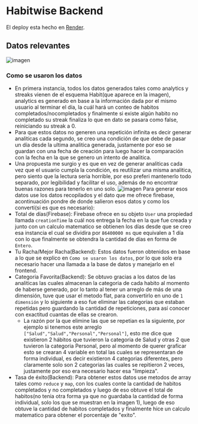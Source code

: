# Habitwise Backend
El deploy esta hecho en <a href="https://render.com">Render</a>.
## Datos relevantes
![imagen](https://github.com/SbleitZ/habitwise-backend/assets/72667973/d68c2f0a-10de-4aa0-80d8-16d6b15ba6f5)
### Como se usaron los datos
- En primera instancia, todos los datos generados tales como analytics y streaks vienen de el esquema Habit(que aparece en la imagen), analytics es generado en base a la información dada por el mismo usuario al terminar el día, la cuál hará un conteo de habitos completados/nocompletados y finalmente si existe algún habito no completado su streak finaliza lo que en dato se pasara como false, reiniciando su streak a 0.
- Para que estos datos no generen una repetición infinita es decir generar analiticas cada segundo, se creo una condición de que debe de pasar un día desde la ultima analitica generada, justamente por eso se guardan con una fecha de creación para luego hacer la comparación con la fecha en la que se genero un intento de analitica.
- Una propuesta me surgio y es que en vez de generar analiticas cada vez que el usuario cumpla la condición, es reutilizar una misma analitica, pero siento que la lectura seria horrible, por eso preferi mantenerlo todo separado, por legibilidad y facilitar el uso, además de no encontrar buenas razones para tenerlo en uno solo.
![imagen](https://github.com/SbleitZ/habitwise-backend/assets/72667973/19b50dd9-6077-4040-a937-28c670a5b3b9)
Para generar esos datos use los datos recopilados y el dato que me ofrece firebase, acontinuación pondre de donde salieron esos datos y como los converti(si es que es necesario):
- Total de días(Firebase): Firebase ofrece en su objeto `User` una propiedad llamada `creationTime` la cuál nos entrega la fecha en la que fue creada y junto con un calculo matematico se obtienen los días desde que se creo esa instancia el cual se dividira por `86400000 ms` que equivalen a 1 día con lo que finalmente se obtendra la cantidad de días en forma de `Entero`.
- Tu Racha/Mejor Racha(Backend): Estos datos fueron obtenidos en base a lo que se explico en `Como se usaron los datos`, por lo que solo era necesario hacer una llamada a la base de datos y manejarlo en el frontend.
- Categoria Favorita(Backend): Se obtuvo gracias a los datos de las analiticas las cuales almacenan la categoria de cada habito al momento de haberse generado, por lo tanto al tener un arreglo de más de una dimensión, tuve que usar el metodo flat, para convertirlo en uno de `1 dimensión` y lo siguiente a eso fue eliminar las categorias que estaban repetidas pero guardando la cantidad de repeticiones, para así conocer con exactitud cuantas de ellas se crearon.
  - La razón por la que elimine las que se repetian es la siguiente, por ejemplo si tenemos este arreglo `["Salud","Salud","Personal","Personal"]`, esto me dice que existieron 2 hábitos que tuvieron la categoria de Salud y otras 2 que tuvieron la categoria Personal, pero al momento de querer graficar esto se crearan 4 variable en total las cuales se representaran de forma individual, es decir existieron 4 categorias diferentes, pero claramente solo son 2 categorias las cuales se repitieron 2 veces, justamente por eso era necesario hacer esa "limpieza".
- Tasa de éxito(Backend): Para obtener estos datos use metodos de array tales como `reduce` y `map`, con los cuales conte la cantidad de habitos completados y no completados y luego de eso obtuve el total de habitos(no tenia otra forma ya que no guardaba la cantidad de forma individual, solo los que se muestran en la imagen 1), luego de eso obtuve la cantidad de habitos completados y finalmente hice un calculo matematico para obtener el porcentaje de "exito".
